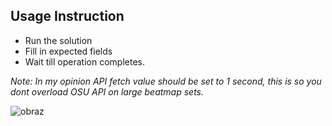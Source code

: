 ## Usage Instruction

- Run the solution
- Fill in expected fields
- Wait till operation completes.

_Note: In my opinion API fetch value should be set to 1 second, this is so you dont overload OSU API on large beatmap sets._

![obraz](https://github.com/SebastianDrela2/Osu-Difficulty-Processor/assets/107455395/5a462a73-3f4c-4662-a889-63ee8a668d64)

